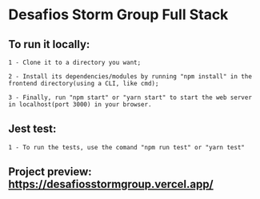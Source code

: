 # Desafios Storm Group Full Stack

## To run it locally:

```
1 - Clone it to a directory you want;
```

```
2 - Install its dependencies/modules by running "npm install" in the frontend directory(using a CLI, like cmd);
```
```
3 - Finally, run "npm start" or "yarn start" to start the web server in localhost(port 3000) in your browser. 
```
## Jest test:

```
1 - To run the tests, use the comand "npm run test" or "yarn test"
```

## Project preview: https://desafiosstormgroup.vercel.app/
